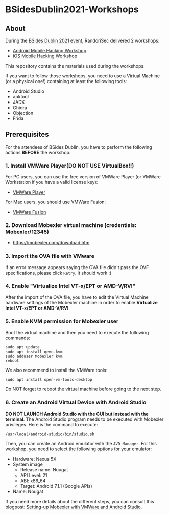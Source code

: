 # BSidesDublin2021-Workshops

## About

During the [BSides Dublin 2021 event](https://www.bsidesdub.ie/schedule.php), RandoriSec delivered 2 workshops:

* [Android Mobile Hacking Workshop](/Android)
* [iOS Mobile Hacking Workshop](/iOS)

This repository contains the materials used during the workshops.

If you want to follow those workshops, you need to use a Virtual Machine (or a physical one!) containing at least the following tools:

* Android Studio
* apktool
* JADX
* Ghidra
* Objection
* Frida

## Prerequisites

For the attendees of BSides Dublin, you have to perform the following actions **BEFORE** the workshop:

### 1. Install VMWare Player(**DO NOT USE VirtualBox!!**)

For PC users, you can use the free version of VMWare Player (or VMWare Workstation if you have a valid license key):

* [VMWare Player](https://www.vmware.com/products/workstation-player/workstation-player-evaluation.html)

For Mac users, you should use VMWare Fusion:

* [VMWare Fusion](https://www.vmware.com/products/fusion/fusion-evaluation.html)

### 2. Download **Mobexler** virtual machine (credentials: Mobexler/12345)

* https://mobexler.com/download.htm

### 3. Import the OVA file with VMware

If an error message appears saying the OVA file didn't pass the OVF specifications, please click `Retry`. It should work :)

### 4. Enable "Virtualize Intel VT-x/EPT or AMD-V/RVI"

After the import of the OVA file, you have to edit the Virtual Machine hardware settings of the Mobexler machine in order to enable **Virtualize Intel VT-x/EPT or AMD-V/RVI**.

### 5. Enable KVM permission for Mobexler user

Boot the virtual machine and then you need to execute the following commands:

```terminal
sudo apt update
sudo apt install qemu-kvm
sudo adduser Mobexler kvm
reboot
```

We also recommend to install the VMWare tools:

```terminal
sudo apt install open-vm-tools-desktop
```

Do NOT forget to reboot the virtual machine before going to the next step.

### 6. Create an Android Virtual Device with Android Studio

**DO NOT LAUNCH Android Studio with the GUI but instead with the terminal**. The Android Studio program needs to be executed with Mobexler privileges.
Here is the command to execute:

```terminal
/usr/local/android-studio/bin/studio.sh
```

Then, you can create an Android emulator with the `AVD Manager`. For this workshop, you need to select the following options for your emulator:

* Hardware: Nexus 5X
* System image
  * Release name: Nougat
  * API Level: 21
  * ABI: x86_64
  * Target: Android 7.1.1 (Google APIs)
* Name: Nougat

If you need more details about the different steps, you can consult this blogpost: [Setting-up Mobexler with VMWare and Android Studio](https://www.randorisec.fr/setting-up-mobexler-vmware-android-studio/).